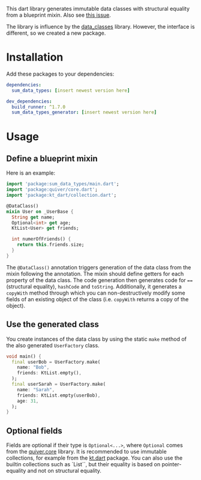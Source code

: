 This dart library generates immutable data classes with structural equality from
a blueprint mixin.
Also see [this issue](https://github.com/dart-lang/language/issues/314).

The library is influence by the [data_classes](https://pub.dev/packages/data_classes)
library. However, the interface is different, so we created a new package.

# Installation

Add these packages to your dependencies:

```yaml
dependencies:
  sum_data_types: [insert newest version here]

dev_dependencies:
  build_runner: ^1.7.0
  sum_data_types_generator: [insert newest version here]
```

# Usage

## Define a blueprint mixin

Here is an example:

```dart
import 'package:sum_data_types/main.dart';
import 'package:quiver/core.dart';
import 'package:kt_dart/collection.dart';

@DataClass()
mixin User on _UserBase {
  String get name;
  Optional<int> get age;
  KtList<User> get friends;

  int numerOfFriends() {
    return this.friends.size;
  }
}
```

The `@DataClass()` annotation triggers generation of the data class from the mixin
following the annotation.
The mixin should define getters for each property of the data class. The code generation
then generates code for `==` (structural equality), `hashCode` and `toString`.
Additionally, it generates
a `copyWith` method through which you can non-destructively modify some fields of an existing
object of the class (i.e. `copyWith` returns a copy of the object).

## Use the generated class

You create instances of the data class by using the static `make` method of the
also generated `UserFactory` class.

```dart
void main() {
  final userBob = UserFactory.make(
    name: "Bob",
    friends: KtList.empty(),
  );
  final userSarah = UserFactory.make(
    name: "Sarah",
    friends: KtList.empty(userBob),
    age: 31,
  );
}
```

## Optional fields

Fields are optional if their type is `Optional<...>`, where `Optional` comes from
the [quiver.core](https://api.flutter.dev/flutter/quiver.core/Optional-class.html) library.
It is recommended to use immutable collections, for example from the
[kt.dart](https://github.com/passsy/kt.dart) package. You can also use the builtin collections
such as `List``, but their equality is based on pointer-equality and not on structural equality.
